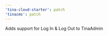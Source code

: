 ```yaml
---
'tina-cloud-starter': patch
'tinacms': patch
---
```


Adds support for Log In & Log Out to TinaAdmin
